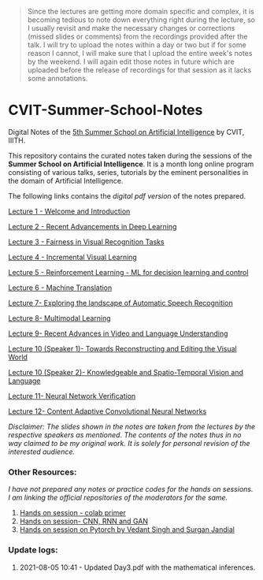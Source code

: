 
>  Since the lectures are getting more domain specific and complex, it is becoming tedious to note down everything right during the lecture, so I usually revisit and make the necessary changes or corrections (missed slides or comments) from the recordings provided after the talk. I will try to upload the notes within a day or two but if for some reason I cannot, I will make sure that I upload the entire week's notes by the weekend. I will again edit those notes in future which are uploaded before the release of recordings for that session as it lacks some annotations.

# CVIT-Summer-School-Notes
Digital Notes of the [5th Summer School on Artificial Intelligence](http://cvit.iiit.ac.in/summerschool2021/index.php) by CVIT, IIITH.

This repository contains the curated notes taken during the sessions of the __Summer School on Artificial Intelligence__.
It is a month long online program consisting of various talks, series, tutorials by the eminent personalities in the domain of Artificial Intelligence.

The following links contains the _digital pdf version_ of the notes prepared.

[Lecture 1 - Welcome and Introduction](https://github.com/ReboreExplore/CVIT-Summer-School-Notes/blob/main/Day%201.pdf)

[Lecture 2 - Recent Advancements in Deep Learning](https://github.com/ReboreExplore/CVIT-Summer-School-Notes/blob/main/Day%202.pdf)

[Lecture 3 - Fairness in Visual Recognition Tasks](https://github.com/ReboreExplore/CVIT-Summer-School-Notes/blob/main/Day%203.pdf)

[Lecture 4 - Incremental Visual Learning](https://github.com/ReboreExplore/CVIT-Summer-School-Notes/blob/main/Day%204.pdf)

[Lecture 5 - Reinforcement Learning - ML for decision learning and control](https://github.com/ReboreExplore/CVIT-Summer-School-Notes/blob/main/Day%205.pdf)

[Lecture 6 - Machine Translation](https://github.com/ReboreExplore/CVIT-Summer-School-Notes/blob/main/Day%206.pdf)

[Lecture 7- Exploring the landscape of Automatic Speech Recognition](https://github.com/ReboreExplore/CVIT-Summer-School-Notes/blob/main/Day%207.pdf)

[Lecture 8- Multimodal Learning](https://github.com/ReboreExplore/CVIT-Summer-School-Notes/blob/main/Day%208.pdf)

[Lecture 9- Recent Advances in Video and Language Understanding](https://github.com/ReboreExplore/CVIT-Summer-School-Notes/blob/main/Day%209.pdf)

[Lecture 10 (Speaker 1)- Towards Reconstructing and Editing the Visual World](https://github.com/ReboreExplore/CVIT-Summer-School-Notes/blob/main/Day%2010%20(%20Speaker%201).pdf)

[Lecture 10 (Speaker 2)- Knowledgeable and Spatio-Temporal Vision and Language](https://github.com/ReboreExplore/CVIT-Summer-School-Notes/blob/main/Day%2010%20(%20Speaker%201).pdf)

[Lecture 11- Neural Network Verification](https://github.com/ReboreExplore/CVIT-Summer-School-Notes/blob/main/Day%2011.pdf)

[Lecture 12- Content Adaptive Convolutional Neural Networks](https://github.com/ReboreExplore/CVIT-Summer-School-Notes/blob/main/Day%2012.pdf)

_Disclaimer: The slides shown in the notes are taken from the lectures by the respective speakers as mentioned. The contents of the notes thus in no way claimed 
to be my original work. It is solely for personal revision of the interested audience._

### Other Resources:
_I have not prepared any notes or practice codes for the hands on sessions. I am linking the official repositories of the moderators for the same._

1. [Hands on session - colab primer](https://github.com/ThrupthiAnn/ColabPrimerSS2021)
2. [Hands on session- CNN, RNN and GAN](https://github.com/ThrupthiAnn/SummerSchool2021_HandsOn_Aug7)
3. [Hands on session on Pytorch by Vedant Singh and Surgan Jandial](https://colab.research.google.com/drive/1FqHiNT-c3fNECJd2PITNuFVCoxIPBIir?usp=sharing)
### Update logs:

1. 2021-08-05 10:41 - Updated Day3.pdf with the mathematical inferences.


